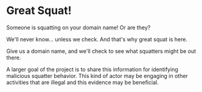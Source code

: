 # Great Squat!

Someone is squatting on your domain name! Or are they?

We'll never know... unless we check. And that's why great squat is here.

Give us a domain name, and we'll check to see what squatters might be out there.

A larger goal of the project is to share this information for identifying malicious squatter behavior.
This kind of actor may be engaging in other activities that are illegal and this evidence may
be beneficial.